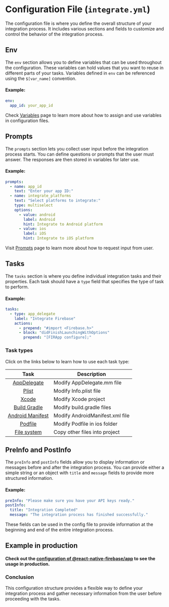 Configuration File (`integrate.yml`)
==================

The configuration file is where you define the overall structure of your integration process. It includes various sections and fields to customize and control the behavior of the integration process.

Env
---

The `env` section allows you to define variables that can be used throughout the configuration. These variables can hold values that you want to reuse in different parts of your tasks. Variables defined in `env` can be referenced using the `$[var_name]` convention.

#### Example:

```yaml
env:
  app_id: your_app_id
```
Check [Variables](VARIABLES.md) page to learn more about how to assign and use variables in configuration files.


Prompts
-------

The `prompts` section lets you collect user input before the integration process starts. You can define questions or prompts that the user must answer. The responses are then stored in variables for later use.

#### Example:

```yaml
prompts:
  - name: app_id
    text: "Enter your app ID:"
  - name: integrate_platforms
    text: "Select platforms to integrate:"
    type: multiselect
    options:
      - value: android
        label: Android
        hint: Integrate to Android platform
      - value: ios
        label: iOS
        hint: Integrate to iOS platform
```

Visit [Prompts](PROMPTS.md) page to learn more about how to request input from user.
 
Tasks
-----

The `tasks` section is where you define individual integration tasks and their properties. Each task should have a `type` field that specifies the type of task to perform.

#### Example:

```yaml
tasks:
  - type: app_delegate
    label: "Integrate Firebase"
    actions:
      - prepend: "#import <Firebase.h>"
      - block: "didFinishLaunchingWithOptions"
        prepend: "[FIRApp configure];"
```
### Task types

Click on the links below to learn how to use each task type:

|                  Task                   | Description                     |
|:---------------------------------------:|---------------------------------|
|     [AppDelegate](APP_DELEGATE.md)      | Modify AppDelegate.mm file      |
|            [Plist](PLIST.md)            | Modify Info.plist file          |
|            [Xcode](XCODE.md)            | Modify Xcode project            |
|     [Build Gradle](BUILD_GRADLE.md)     | Modify build.gradle files       |
| [Android Manifest](ANDROID_MANIFEST.md) | Modify AndroidManifest.xml file |
|          [Podfile](PODFILE.md)          | Modify Podfile in ios folder    |
|          [File system](FS.md)           | Copy other files into project   |

PreInfo and PostInfo
--------------------

The `preInfo` and `postInfo` fields allow you to display information or messages before and after the integration process. You can provide either a simple string or an object with `title` and `message` fields to provide more structured information.

#### Example:

```yaml
preInfo: "Please make sure you have your API keys ready."
postInfo:
  title: "Integration Completed"
  message: "The integration process has finished successfully."
```

These fields can be used in the config file to provide information at the beginning and end of the entire integration process.

Example in production
---------------------

#### Check out the [configuration of @react-native-firebase/app](https://github.com/murat-mehmet/react-native-integrate-configs/blob/main/packages/1/a/b/%40react-native-firebase/app/integrate.yml)  to see the usage in production.

### Conclusion

This configuration structure provides a flexible way to define your integration process and gather necessary information from the user before proceeding with the tasks.
